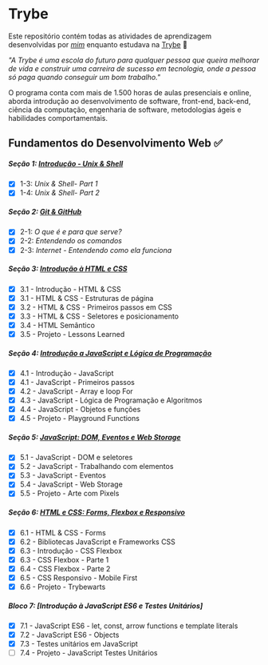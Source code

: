 # Trybe

Este repositório contém todas as atividades de aprendizagem desenvolvidas por _[mim](https://github.com/ArturHAlves)_ enquanto estudava na [Trybe](https://www.betrybe.com/) :rocket:

_"A Trybe é uma escola do futuro para qualquer pessoa que queira melhorar de vida e construir uma carreira de sucesso em tecnologia, onde a pessoa só paga quando conseguir um bom trabalho."_

O programa conta com mais de 1.500 horas de aulas presenciais e online, aborda introdução ao desenvolvimento de software, front-end, back-end, ciência da computação, engenharia de software, metodologias ágeis e habilidades comportamentais.

## Fundamentos do Desenvolvimento Web :white_check_mark:

##### Seção 1: [Introdução - Unix & Shell](https://github.com/ArturHAlves/trybe-exercises/tree/main/01-fundamentos/bloco-01-unix-e-bash)

- [X] 1-3: _Unix & Shell- Part 1_
- [X] 1-4: _Unix & Shell- Part 2_

##### Seção 2: [Git & GitHub](https://github.com/ArturHAlves/trybe-exercises/tree/main/01-fundamentos/bloco-02-git-github-internet)

- [X] 2-1: _O que é e para que serve?_
- [X] 2-2: _Entendendo os comandos_
- [X] 2-3: _Internet - Entendendo como ela funciona_

##### Seção 3: [Introdução à HTML e CSS](https://github.com/ArturHAlves/trybe-exercises/tree/main/01-fundamentos/bloco-03-introducao-html-e-css)
- [X] 3.1 - Introdução - HTML & CSS
- [X] 3.1 - HTML & CSS - Estruturas de página
- [X] 3.2 - HTML & CSS - Primeiros passos em CSS
- [X] 3.3 - HTML & CSS - Seletores e posicionamento
- [X] 3.4 - HTML Semântico
- [X] 3.5 - Projeto - Lessons Learned

##### Seção 4: [Introdução a JavaScript e Lógica de Programação](https://github.com/ArturHAlves/trybe-exercises/tree/main/01-Modulo-Fundamentos/Secao-04-Introducao-JS-Logica-De-Programacao)

- [X] 4.1 - Introdução - JavaScript
- [X] 4.1 - JavaScript - Primeiros passos
- [X] 4.2 - JavaScript - Array e loop For
- [X] 4.3 - JavaScript - Lógica de Programação e Algoritmos
- [X] 4.4 - JavaScript - Objetos e funções
- [X] 4.5 - Projeto - Playground Functions

##### Seção 5: [JavaScript: DOM, Eventos e Web Storage](https://github.com/ArturHAlves/trybe-exercises/tree/main/01-Modulo-Fundamentos/Secao-05-JS-Dom-Eventos-E-Web-Storage)

- [X] 5.1 - JavaScript - DOM e seletores
- [X] 5.2 - JavaScript - Trabalhando com elementos
- [X] 5.3 - JavaScript - Eventos
- [X] 5.4 - JavaScript - Web Storage
- [x] 5.5 - Projeto - Arte com Pixels

##### Seção 6: [HTML e CSS: Forms, Flexbox e Responsivo](https://github.com/ArturHAlves/trybe-exercises/tree/main/01-Modulo-Fundamentos/Se%C3%A7%C3%A3o-06-HTML-e-CSS-Flexbox-Responsivo)

- [X] 6.1 - HTML & CSS - Forms
- [X] 6.2 - Bibliotecas JavaScript e Frameworks CSS
- [X] 6.3 - Introdução - CSS Flexbox
- [X] 6.3 - CSS Flexbox - Parte 1
- [X] 6.4 - CSS Flexbox - Parte 2
- [x] 6.5 - CSS Responsivo - Mobile First
- [X] 6.6 - Projeto - Trybewarts

##### Bloco 7: [Introdução à JavaScript ES6 e Testes Unitários]

- [X] 7.1 - JavaScript ES6 - let, const, arrow functions e template literals
- [X] 7.2 - JavaScript ES6 - Objects
- [X] 7.3 - Testes unitários em JavaScript
- [ ] 7.4 - Projeto - JavaScript Testes Unitários